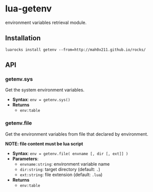 lua-getenv
=======

environment variables retrieval module.


## Installation

```
luarocks install getenv --from=http://mah0x211.github.io/rocks/
```


## API

### getenv.sys

Get the system environment variables.

- **Syntax**: `env = getenv.sys()`
- **Returns**
    - `env:table`


### getenv.file

Get the environment variables from file that declared by environment.

**NOTE: file content must be lua script**

- **Syntax**: `env = getenv.file( envname [, dir [, ext]] )`
- **Parameters**: 
    - `envname:string`: environment variable name
    - `dir:string`: target directory (default: `.`)
    - `ext:string`: file extension (default: `.lua`)
- **Returns**
    - `env:table`

